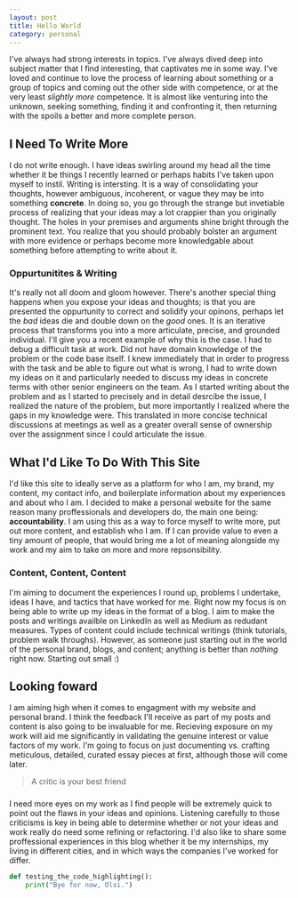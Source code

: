 ```yaml
---
layout: post
title: Hello World
category: personal
---        
```

I've always had strong interests in topics. I've always dived deep into subject matter that I find interesting, that captivates me in some way. I've loved and continue to love the process of learning about something or a group of topics and coming out the other side with competence, or at the very least *slightly more* competence. It is almost like venturing into the unknown, seeking something, finding it and confronting it, then returning with the spoils a better and more complete person.

## I Need To Write More

I do not write enough. I have ideas swirling around my head all the time whether it be things I recently learned or perhaps habits I've taken upon myself to instil. Writing is intersting. It is a way of consolidating your thoughts, however ambiguous, incoherent, or vague they may be into something **concrete**. In doing so, you go through the strange but invetiable process of realizing that your ideas may a lot crappier than you originally thought. The holes in your premises and arguments shine bright through the prominent text. You realize that you should probably bolster an argument with more evidence or perhaps become more knowledgable about something before attempting to write about it. 

### Oppurtunitites & Writing

It's really not all doom and gloom however. There's another special thing happens when you expose your ideas and thoughts; is that you are presented the oppurtunity to correct and solidify your opinons, perhaps let the *bad* ideas die and double down on the *good* ones. It is an iterative process that transforms you into a more articulate, precise, and grounded individual. I'll give you a recent example of why this is the case. I had to debug a difficult task at work. Did not have domain knowledge of the problem or the code base itself. I knew immediately that in order to progress with the task and be able to figure out what is wrong, I had to write down my ideas on it and particularly needed to discuss my ideas in concrete terms with other senior engineers on the team. As I started writing about the problem and as I started to precisely and in detail desrcibe the issue, I realized the nature of the problem, but more importantly I realized where the gaps in my knowledge were. This translated in more concise technical discussions at meetings as well as a greater overall sense of ownership over the assignment since I could articulate the issue.

## What I'd Like To Do With This Site

I'd like this site to ideally serve as a platform for who I am, my brand, my content, my contact info, and boilerplate information about my experiences and about who I am. I decided to make a personal website for the same reason many proffessionals and developers do, the main one being: **accountability**. I am using this as a way to force myself to write more, put out more content, and establish who I am. If I can provide value to even a tiny amount of people, that would bring me a lot of meaning alongside my work and my aim to take on more and more repsonsibility. 

### Content, Content, Content

I'm aiming to document the experiences I round up, problems I undertake, ideas I have, and tactics that have worked for me. Right now my focus is on being able to write up my ideas in the format of a blog. I aim to make the posts and writings availble on LinkedIn as well as Medium as redudant measures. Types of content could include technical writings (think tutorials, problem walk throughs). However, as someone just starting out in the world of the personal brand, blogs, and content; anything is better than *nothing* right now. Starting out small :)

## Looking foward

I am aiming high when it comes to engagment with my website and personal brand. I think the feedback I'll receive as part of my posts and content is also going to be invaluable for me. Recieving exposure on my work will aid me significantly in validating the genuine interest or value factors of my work. I'm going to focus on just documenting vs. crafting meticulous, detailed, curated essay pieces at first, although those will come later.

> A critic is your best friend

### 

I need more eyes on my work as I find people will be extremely quick to point out the flaws in your ideas and opinions. Listening carefully to those criticisms is key in being able to determine whether or not your ideas and work really do need some refining or refactoring. I'd also like to share some proffessional experiences in this blog whether it be my internships, my living in different cities, and in which ways the companies I've worked for differ.

```python
def testing_the_code_highlighting():
    print("Bye for now, Olsi.")
```
